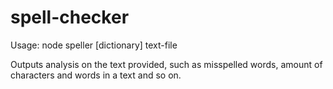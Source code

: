 # spell-checker

Usage: node speller [dictionary] text-file

Outputs analysis on the text provided, such as misspelled words, amount of characters and words in a text and so on.
